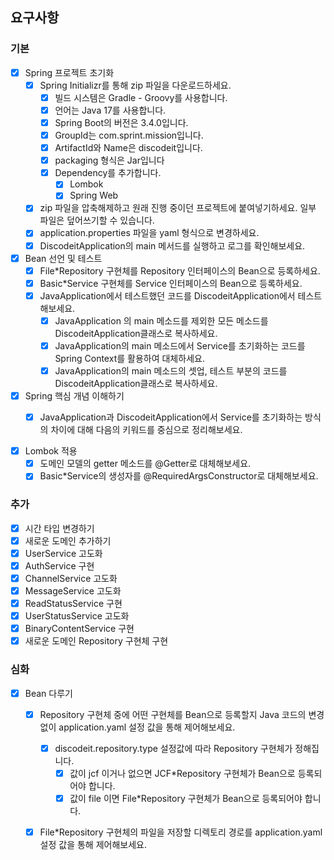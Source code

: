 ## 요구사항

### 기본

- [x] Spring 프로젝트 초기화
  - [x] Spring Initializr를 통해 zip 파일을 다운로드하세요. 
    - [x] 빌드 시스템은 Gradle - Groovy를 사용합니다.
    - [x] 언어는 Java 17를 사용합니다.
    - [x] Spring Boot의 버전은 3.4.0입니다.
    - [x] GroupId는 com.sprint.mission입니다.
    - [x] ArtifactId와 Name은 discodeit입니다.
    - [x] packaging 형식은 Jar입니다
    - [x] Dependency를 추가합니다. 
      - [x] Lombok
      - [x] Spring Web
  - [x] zip 파일을 압축해제하고 원래 진행 중이던 프로젝트에 붙여넣기하세요. 일부 파일은 덮어쓰기할 수 있습니다.
  - [x] application.properties 파일을 yaml 형식으로 변경하세요.
  - [x] DiscodeitApplication의 main 메서드를 실행하고 로그를 확인해보세요.
- [x] Bean 선언 및 테스트
  - [x] File*Repository 구현체를 Repository 인터페이스의 Bean으로 등록하세요.
  - [x] Basic*Service 구현체를 Service 인터페이스의 Bean으로 등록하세요.
  - [x] JavaApplication에서 테스트했던 코드를 DiscodeitApplication에서 테스트해보세요. 
    - [x] JavaApplication 의 main 메소드를 제외한 모든 메소드를 DiscodeitApplication클래스로 복사하세요.
    - [x] JavaApplication의 main 메소드에서 Service를 초기화하는 코드를 Spring Context를 활용하여 대체하세요.
    - [x] JavaApplication의 main 메소드의 셋업, 테스트 부분의 코드를 DiscodeitApplication클래스로 복사하세요.
- [x] Spring 핵심 개념 이해하기
  - [x] JavaApplication과 DiscodeitApplication에서 Service를 초기화하는 방식의 차이에 대해 다음의 키워드를 중심으로 정리해보세요. 


- [x] Lombok 적용
  - [x] 도메인 모델의 getter 메소드를 @Getter로 대체해보세요.
  - [x] Basic*Service의 생성자를 @RequiredArgsConstructor로 대체해보세요.

### 추가

- [x] 시간 타입 변경하기
- [x] 새로운 도메인 추가하기
- [x] UserService 고도화
- [x] AuthService 구현
- [x] ChannelService 고도화
- [x] MessageService 고도화
- [x] ReadStatusService 구현
- [x] UserStatusService 고도화
- [x] BinaryContentService 구현
- [x] 새로운 도메인 Repository 구현체 구현

### 심화

- [x] Bean 다루기
  - [x] Repository 구현체 중에 어떤 구현체를 Bean으로 등록할지 Java 코드의 변경 없이 application.yaml 설정 값을 통해 제어해보세요.
    - [x] discodeit.repository.type 설정값에 따라 Repository 구현체가 정해집니다. 
      - [x] 값이 jcf 이거나 없으면 JCF*Repository 구현체가 Bean으로 등록되어야 합니다.
      - [x] 값이 file 이면 File*Repository 구현체가 Bean으로 등록되어야 합니다.
  - [x] File*Repository 구현체의 파일을 저장할 디렉토리 경로를 application.yaml 설정 값을 통해 제어해보세요.
    
